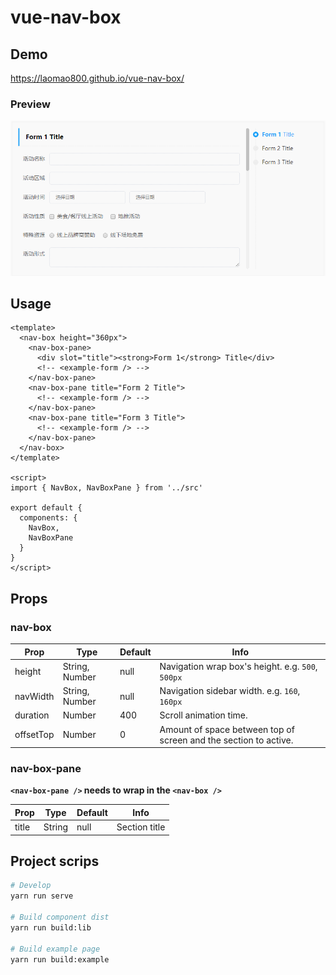# vue-nav-box

## Demo

https://laomao800.github.io/vue-nav-box/

### Preview

![preview](./preview.gif)

## Usage

```vue
<template>
  <nav-box height="360px">
    <nav-box-pane>
      <div slot="title"><strong>Form 1</strong> Title</div>
      <!-- <example-form /> -->
    </nav-box-pane>
    <nav-box-pane title="Form 2 Title">
      <!-- <example-form /> -->
    </nav-box-pane>
    <nav-box-pane title="Form 3 Title">
      <!-- <example-form /> -->
    </nav-box-pane>
  </nav-box>
</template>

<script>
import { NavBox, NavBoxPane } from '../src'

export default {
  components: {
    NavBox,
    NavBoxPane
  }
}
</script>
```

## Props

### nav-box

| Prop      | Type           | Default | Info |
| --------- | -------------- | ------- | ---- |
| height    | String, Number | null    | Navigation wrap box's height. e.g. `500`, `500px` |
| navWidth  | String, Number | null    | Navigation sidebar width. e.g. `160`, `160px` |
| duration  | Number         | 400     | Scroll animation time.
| offsetTop | Number         | 0       | Amount of space between top of screen and the section to active.

### nav-box-pane

**`<nav-box-pane />` needs to wrap in the `<nav-box />`**

| Prop  | Type   | Default | Info |
| ----- | ------ | ------- | ---- |
| title | String | null    | Section title |

## Project scrips

```bash
# Develop
yarn run serve

# Build component dist
yarn run build:lib

# Build example page
yarn run build:example
```
